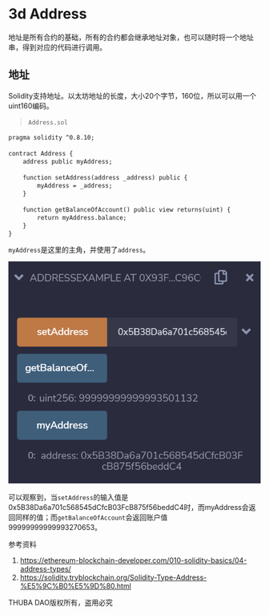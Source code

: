 # 3d Address

地址是所有合约的基础，所有的合约都会继承地址对象，也可以随时将一个地址串，得到对应的代码进行调用。
## 地址

Solidity支持地址。以太坊地址的长度，大小20个字节，160位，所以可以用一个uint160编码。

> `Address.sol`
```
pragma solidity ^0.8.10;

contract Address {
    address public myAddress;

    function setAddress(address _address) public {
        myAddress = _address;
    }

    function getBalanceOfAccount() public view returns(uint) {
        return myAddress.balance;
    }
}
```

`myAddress`是这里的主角，并使用了`address`。

![](./media/1.png)

可以观察到，当`setAddress`的输入值是0x5B38Da6a701c568545dCfcB03FcB875f56beddC4时，而myAddress会返回同样的值；而`getBalanceOfAccount`会返回账户值99999999999993270653。

参考资料
1. https://ethereum-blockchain-developer.com/010-solidity-basics/04-address-types/
2. https://solidity.tryblockchain.org/Solidity-Type-Address-%E5%9C%B0%E5%9D%80.html

THUBA DAO版权所有，盗用必究